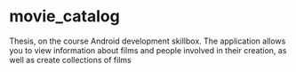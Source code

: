 # movie_catalog
Thesis, on the course Android development skillbox.
The application allows you to view information about films and people involved in their creation, as well as create collections of films
